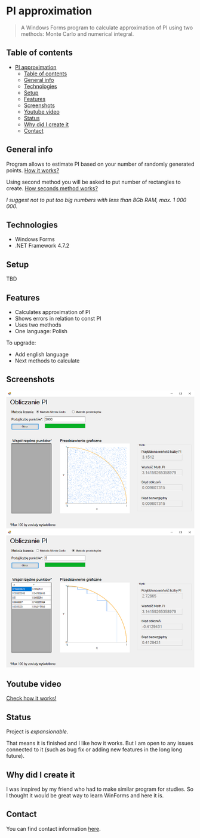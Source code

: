 # PI approximation

> A Windows Forms program to calculate approximation of PI using two methods: Monte Carlo and numerical integral.

## Table of contents

- [PI approximation](#pi-approximation)
  - [Table of contents](#table-of-contents)
  - [General info](#general-info)
  - [Technologies](#technologies)
  - [Setup](#setup)
  - [Features](#features)
  - [Screenshots](#screenshots)
  - [Youtube video](#youtube-video)
  - [Status](#status)
  - [Why did I create it](#why-did-i-create-it)
  - [Contact](#contact)

## General info

Program allows to estimate PI based on your number of randomly generated points.
[How it works?](https://www.geeksforgeeks.org/estimating-value-pi-using-monte-carlo/)

Using second method you will be asked to put number of rectangles to create. [How seconds method works?](https://www.wired.com/story/this-pi-day-calculate-the-value-of-pi-for-yourself/)

_I suggest not to put too big numbers with less than 8Gb RAM, max. 1 000 000._


## Technologies

* Windows Forms
* .NET Framework 4.7.2

## Setup

TBD

## Features

* Calculates approximation of PI
* Shows errors in relation to const PI
* Uses two methods
* One language: Polish

To upgrade:

* Add english language
* Next methods to calculate

## Screenshots

![Editing matrix](./ReadMeIMG/Monte%20Carlo.png)
![Adding matrix](./ReadMeIMG/Calculus.png)

## Youtube video

[Check how it works!](https://www.youtube.com/watch?v=6tae28SgbTA)

## Status

Project is _expansionable_.

That means it is finished and I like how it works. But I am open to any issues connected to it (such as bug fix or adding new features in the long long future).

## Why did I create it

I was inspired by my friend who had to make similar program for studies. So I thought it would be great way to learn WinForms and here it is.

## Contact

You can find contact information [here](https://jacek-jendrzejewski.azurewebsites.net/Contact).
